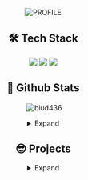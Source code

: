 <div align="center">
  
![PROFILE](https://capsule-render.vercel.app/api?type=waving&height=120&text=&fontAlign=25&fontAlignY=40&color=gradient)
  
<h2>🛠 Tech Stack</h2>
<img src="https://img.shields.io/badge/nestjs-%23E0234E.svg?style=for-the-badge&logo=nestjs&logoColor=white" />
<img src="https://img.shields.io/badge/MySQL-005C84?style=for-the-badge&logo=mysql&logoColor=white" />
<img src="https://img.shields.io/badge/TypeScript-007ACC?style=for-the-badge&logo=typescript&logoColor=white" />

## 🧳 Github Stats

<p>&nbsp;<img align="center" src="https://github-readme-stats-biud436.vercel.app/api?username=biud436&show_icons=true&locale=en&theme=transparent&count_private=true&hide=contribs,prs" alt="biud436" /></p>
<details>
<summary>Expand</summary>
<img src="./github-metrics.svg">
</details>


        
## 😎 Projects
<details>
<summary>Expand</summary>
### Web Applications

  <a href="https://github.com/biud436/blog-api-server">
    <img align="center" src="https://github-readme-stats-biud436.vercel.app/api/pin/?username=biud436&repo=blog-api-server&theme=transparent"/>
  </a>  
  
  <a href="https://github.com/biud436/blog-front">
    <img align="center" src="https://github-readme-stats-biud436.vercel.app/api/pin/?username=biud436&repo=blog-front&theme=transparent"/>
  </a>

### Desktop Applications

  <a href="https://github.com/biud436/InitialEditor">
    <img align="center" src="https://github-readme-stats-biud436.vercel.app/api/pin/?username=biud436&repo=InitialEditor&theme=transparent"/>
  </a>
  
  <a href="https://github.com/biud436/Initial2D">
    <img align="center" src="https://github-readme-stats-biud436.vercel.app/api/pin/?username=biud436&repo=Initial2D&theme=transparent"/>
  </a>  
  
  <a href="https://github.com/biud436/MV-App-Builder">
    <img align="center" src="https://github-readme-stats-biud436.vercel.app/api/pin/?username=biud436&repo=MV-App-Builder&theme=transparent"/>
  </a>    
  
  <a href="https://github.com/biud436/vscode-rgss-script-compiler">
    <img align="center" src="https://github-readme-stats-biud436.vercel.app/api/pin/?username=biud436&repo=vscode-rgss-script-compiler&theme=transparent"/>
  </a>    
</details>
</div>
